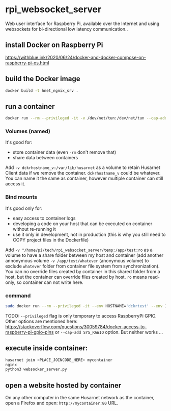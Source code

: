 # rpi_websocket_server
Web user interface for Raspberry Pi, available over the Internet and using websockets for bi-directional low latency communication..

## install Docker on Raspberry Pi

https://withblue.ink/2020/06/24/docker-and-docker-compose-on-raspberry-pi-os.html

## build the Docker image

```bash
docker build -t hnet_ngnix_srv .
```

## run a container

```bash
docker run --rm --privileged -it -v /dev/net/tun:/dev/net/tun --cap-add NET_ADMIN --sysctl net.ipv6.conf.all.disable_ipv6=0 hnet_ngnix_srv
```

### Volumes (named)
It's good for:
- store container data (even `-rm` don't remove that)
- share data between containers

Add `-v dckrhostname_v:/var/lib/husarnet` as a volume to retain Husarnet Client data if we remove the container. `dckrhostname_v` could be whatever. You can name it the same as container, however multiple container can still access it.

### Bind mounts
It's good only for:
- easy access to container logs
- developing a code on your host that can be executed on container without re-running it
- use it only in development, not in production (this is why you still need to COPY project files in the Dockerfile)

Add `-v "/home/pi/tech/rpi_websocket_server/temp:/app/test:ro` as a volume to have a share folder between my host and container (add another annonymous volume `-v /app/test/whatever` (anonymous volume) to exclude `whatever` folder from container file system from synchronization). You can no override files created by container in this shared folder from a host, but the container can override files created by host. `ro` means read-only, so container can not write here.

### command
```bash
sudo docker run --rm --privileged -it --env HOSTNAME='dckrtest' --env JOINCODE='fc94:b01d:1803:8dd8:3333:2222:1234:1111/xxxxxxxxxxxxxxxxx' --env BUTTON_PIN='26' --env LED_PIN='4' -v dckrtest_v:/var/lib/husarnet hnet_ngnix_srv
```


TODO: `--privileged` flag is only temporary to access RaspberryPi GPIO. Other options are mentioned here: https://stackoverflow.com/questions/30059784/docker-access-to-raspberry-pi-gpio-pins or `--cap-add SYS_RAWIO` option. But neither works ...


## execute inside container:

```bash
husarnet join <PLACE_JOINCODE_HERE> mycontainer
nginx
python3 websocker_server.py
```

## open a website hosted by container

On any other computer in the same Husarnet network as the container, open a Firefox and open: `http://mycontainer:80` URL.